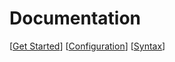 Documentation
=============

[[Get Started](./get-started.md)]
[[Configuration](./configure.md)]
[[Syntax](./syntax.md)]
